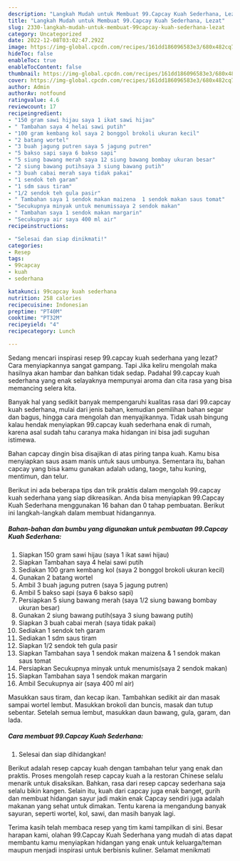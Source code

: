 ```yaml
---
description: "Langkah Mudah untuk Membuat 99.Capcay Kuah Sederhana, Lezat"
title: "Langkah Mudah untuk Membuat 99.Capcay Kuah Sederhana, Lezat"
slug: 2330-langkah-mudah-untuk-membuat-99capcay-kuah-sederhana-lezat
category: Uncategorized
date: 2022-12-08T03:02:47.292Z
image: https://img-global.cpcdn.com/recipes/161dd186096583e3/680x482cq70/99capcay-kuah-sederhana-foto-resep-utama.jpg
hideToc: false
enableToc: true
enableTocContent: false
thumbnail: https://img-global.cpcdn.com/recipes/161dd186096583e3/680x482cq70/99capcay-kuah-sederhana-foto-resep-utama.jpg
cover: https://img-global.cpcdn.com/recipes/161dd186096583e3/680x482cq70/99capcay-kuah-sederhana-foto-resep-utama.jpg
author: Admin
authorAv: notfound
ratingvalue: 4.6
reviewcount: 17
recipeingredient:
- "150 gram sawi hijau saya 1 ikat sawi hijau"
- " Tambahan saya 4 helai sawi putih"
- "100 gram kembang kol saya 2 bonggol brokoli ukuran kecil"
- "2 batang wortel"
- "3 buah jagung putren saya 5 jagung putren"
- "5 bakso sapi saya 6 bakso sapi"
- "5 siung bawang merah saya 12 siung bawang bombay ukuran besar"
- "2 siung bawang putihsaya 3 siung bawang putih"
- "3 buah cabai merah saya tidak pakai"
- "1 sendok teh garam"
- "1 sdm saus tiram"
- "1/2 sendok teh gula pasir"
- " Tambahan saya 1 sendok makan maizena  1 sendok makan saus tomat"
- "Secukupnya minyak untuk menumissaya 2 sendok makan"
- " Tambahan saya 1 sendok makan margarin"
- "Secukupnya air saya 400 ml air"
recipeinstructions:

- "Selesai dan siap dinikmati!"
categories:
- Resep
tags:
- 99capcay
- kuah
- sederhana

katakunci: 99capcay kuah sederhana 
nutrition: 258 calories
recipecuisine: Indonesian
preptime: "PT40M"
cooktime: "PT32M"
recipeyield: "4"
recipecategory: Lunch

---
```



Sedang mencari inspirasi resep 99.capcay kuah sederhana yang lezat? Cara menyiapkannya sangat gampang. Tapi Jika keliru mengolah maka hasilnya akan hambar dan bahkan tidak sedap. Padahal 99.capcay kuah sederhana yang enak selayaknya mempunyai aroma dan cita rasa yang bisa memancing selera kita.


Banyak hal yang sedikit banyak mempengaruhi kualitas rasa dari 99.capcay kuah sederhana, mulai dari jenis bahan, kemudian pemilihan bahan segar dan bagus, hingga cara mengolah dan menyajikannya. Tidak usah bingung kalau hendak menyiapkan 99.capcay kuah sederhana enak di rumah, karena asal sudah tahu caranya maka hidangan ini bisa jadi suguhan istimewa.

Bahan capcay dingin bisa disajikan di atas piring tanpa kuah. Kamu bisa menyiapkan saus asam manis untuk saus umbunya. Sementara itu, bahan capcay yang bisa kamu gunakan adalah udang, taoge, tahu kuning, mentimun, dan telur.


Berikut ini ada beberapa tips dan trik praktis dalam mengolah 99.capcay kuah sederhana yang siap dikreasikan. Anda bisa menyiapkan 99.Capcay Kuah Sederhana menggunakan 16 bahan dan 0 tahap pembuatan. Berikut ini langkah-langkah dalam membuat hidangannya.

<!--inarticleads1-->

##### Bahan-bahan dan bumbu yang digunakan untuk pembuatan 99.Capcay Kuah Sederhana:

1. Siapkan 150 gram sawi hijau (saya 1 ikat sawi hijau)
1. Siapkan  Tambahan saya 4 helai sawi putih
1. Sediakan 100 gram kembang kol (saya 2 bonggol brokoli ukuran kecil)
1. Gunakan 2 batang wortel
1. Ambil 3 buah jagung putren (saya 5 jagung putren)
1. Ambil 5 bakso sapi (saya 6 bakso sapi)
1. Persiapkan 5 siung bawang merah (saya 1/2 siung bawang bombay ukuran besar)
1. Gunakan 2 siung bawang putih(saya 3 siung bawang putih)
1. Siapkan 3 buah cabai merah (saya tidak pakai)
1. Sediakan 1 sendok teh garam
1. Sediakan 1 sdm saus tiram
1. Siapkan 1/2 sendok teh gula pasir
1. Siapkan  Tambahan saya 1 sendok makan maizena &amp; 1 sendok makan saus tomat
1. Persiapkan Secukupnya minyak untuk menumis(saya 2 sendok makan)
1. Siapkan  Tambahan saya 1 sendok makan margarin
1. Ambil Secukupnya air (saya 400 ml air)


Masukkan saus tiram, dan kecap ikan. Tambahkan sedikit air dan masak sampai wortel lembut. Masukkan brokoli dan buncis, masak dan tutup sebentar. Setelah semua lembut, masukkan daun bawang, gula, garam, dan lada. 

<!--inarticleads2-->

##### Cara membuat 99.Capcay Kuah Sederhana:


1. Selesai dan siap dihidangkan!

Berikut adalah resep capcay kuah dengan tambahan telur yang enak dan praktis. Proses mengolah resep capcay kuah a la restoran Chinese selalu menarik untuk disaksikan. Bahkan, rasa dari resep capcay sederhana saja selalu bikin kangen. Selain itu, kuah dari capcay juga enak banget, gurih dan membuat hidangan sayur jadi makin enak Capcay sendiri juga adalah makanan yang sehat untuk dimakan. Tentu karena ia mengandung banyak sayuran, seperti wortel, kol, sawi, dan masih banyak lagi. 

Terima kasih telah membaca resep yang tim kami tampilkan di sini. Besar harapan kami, olahan 99.Capcay Kuah Sederhana yang mudah di atas dapat membantu kamu menyiapkan hidangan yang enak untuk keluarga/teman maupun menjadi inspirasi untuk berbisnis kuliner. Selamat menikmati
